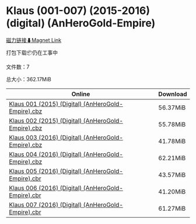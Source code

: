 # Klaus (001-007) (2015-2016) (digital) (AnHeroGold-Empire)

[磁力链接⬇Magnet Link](magnet:?xt=urn:btih:64acc4c7d5e5dbc65026025eb2e8b6f84b1b2b19&dn=Klaus%20%28001-007%29%20%282015-2016%29%20%28digital%29%20%28AnHeroGold-Empire%29)

打包下载📦仍在工事中

文件数：7

总大小：362.17MiB

Online | Download
--- | ---
[Klaus 001 (2015) (Digital) (AnHeroGold-Empire).cbz](https://github.com/alicewish/markdown/blob/master/comic/Klaus-001-2015-Digital-AnHeroGold-Empire-cbz.md) | 56.37MiB
[Klaus 002 (2015) (Digital) (AnHeroGold-Empire).cbz](https://github.com/alicewish/markdown/blob/master/comic/Klaus-002-2015-Digital-AnHeroGold-Empire-cbz.md) | 55.78MiB
[Klaus 003 (2016) (Digital) (AnHeroGold-Empire).cbz](https://github.com/alicewish/markdown/blob/master/comic/Klaus-003-2016-Digital-AnHeroGold-Empire-cbz.md) | 41.78MiB
[Klaus 004 (2016) (Digital) (AnHeroGold-Empire).cbz](https://github.com/alicewish/markdown/blob/master/comic/Klaus-004-2016-Digital-AnHeroGold-Empire-cbz.md) | 62.21MiB
[Klaus 005 (2016) (Digital) (AnHeroGold-Empire).cbr](https://github.com/alicewish/markdown/blob/master/comic/Klaus-005-2016-Digital-AnHeroGold-Empire-cbr.md) | 43.57MiB
[Klaus 006 (2016) (Digital) (AnHeroGold-Empire).cbr](https://github.com/alicewish/markdown/blob/master/comic/Klaus-006-2016-Digital-AnHeroGold-Empire-cbr.md) | 41.20MiB
[Klaus 007 (2016) (Digital) (AnHeroGold-Empire).cbr](https://github.com/alicewish/markdown/blob/master/comic/Klaus-007-2016-Digital-AnHeroGold-Empire-cbr.md) | 61.27MiB